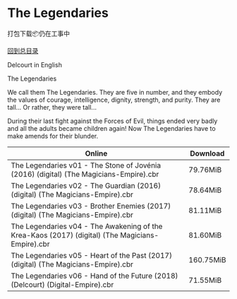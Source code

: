 # The Legendaries

打包下载📦仍在工事中

[回到总目录](/Catalogs.md)

Delcourt in English

The Legendaries

We call them The Legendaries. They are five in number, and they embody the values of courage, intelligence, dignity, strength, and purity. They are tall... Or rather, they were tall... 

During their last fight against the Forces of Evil, things ended very badly and all the adults became children again! Now The Legendaries have to make amends for their blunder.





Online | Download
--- | ---
The Legendaries v01 - The Stone of Jovénia (2016) (digital) (The Magicians-Empire).cbr | 79.76MiB
The Legendaries v02 - The Guardian (2016) (digital) (The Magicians-Empire).cbr | 78.64MiB
The Legendaries v03 - Brother Enemies (2017) (digital) (The Magicians-Empire).cbr | 81.11MiB
The Legendaries v04 - The Awakening of the Krea-Kaos (2017) (digital) (The Magicians-Empire).cbr | 81.60MiB
The Legendaries v05 - Heart of the Past (2017) (digital) (The Magicians-Empire).cbr | 160.75MiB
The Legendaries v06 - Hand of the Future (2018) (Delcourt) (Digital-Empire).cbr | 71.55MiB